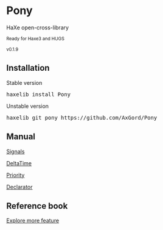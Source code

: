 <h1>Pony</h1>
HaXe open-cross-library
<p><small>Ready for Haxe3 and HUGS</small></p>
<p><small>v0.1.9</small></p>

<h2>Installation</h2>
<p>Stable version</p>
<pre>haxelib install Pony</pre>
<p>Unstable version</p>
<pre>haxelib git pony https://github.com/AxGord/Pony</pre>

<h2>Manual</h2>
<p><a href="http://axgord.github.io/Pony/#signals">Signals</a></p>
<p><a href="http://axgord.github.io/Pony/#deltatime">DeltaTime</a></p>
<p><a href="http://axgord.github.io/Pony/#priority">Priority</a></p>
<p><a href="http://axgord.github.io/Pony/#declarator">Declarator</a></p>

<h2>Reference book</h2>
<p><a href="http://axgord.github.io/Pony/docs">Explore more feature</a></p>